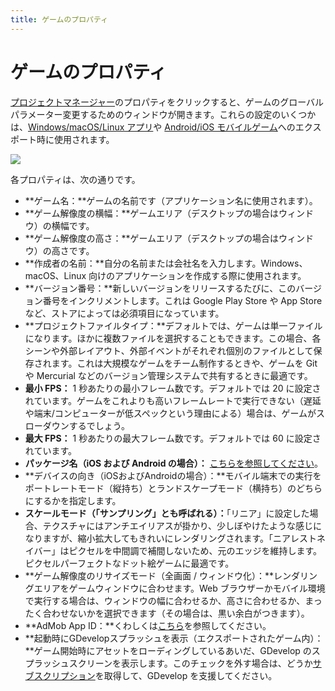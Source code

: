 ```yaml
---
title: ゲームのプロパティ
---
```

# ゲームのプロパティ

[プロジェクトマネージャー](/ja/gdevelop5/interface/project-manager)のプロパティをクリックすると、ゲームのグローバルパラメーター変更するためのウィンドウが開きます。これらの設定のいくつかは、[Windows/macOS/Linux アプリ](/ja/gdevelop5/publishing/windows-macos-linux)や [Android/iOS モバイルゲーム](/ja/gdevelop5/publishing/android_and_ios)へのエクスポート時に使用されます。

![](/gdevelop5/interface/project-manager/properties.png)

各プロパティは、次の通りです。

* **ゲーム名：**ゲームの名前です（アプリケーション名に使用されます）。
* **ゲーム解像度の横幅：**ゲームエリア（デスクトップの場合はウィンドウ）の横幅です。
* **ゲーム解像度の高さ：**ゲームエリア（デスクトップの場合はウィンドウ）の高さです。
* **作成者の名前：**自分の名前または会社名を入力します。Windows、macOS、Linux 向けのアプリケーションを作成する際に使用されます。
* **バージョン番号：**新しいバージョンをリリースするたびに、このバージョン番号をインクリメントします。これは Google Play Store や App Store など、ストアによっては必須項目になっています。
* **プロジェクトファイルタイプ：**デフォルトでは、ゲームは単一ファイルになります。ほかに複数ファイルを選択することもできます。この場合、各シーンや外部レイアウト、外部イベントがそれぞれ個別のファイルとして保存されます。これは大規模なゲームをチーム制作するときや、ゲームを Git や Mercurial などのバージョン管理システムで共有するときに最適です。
* **最小 FPS：** 1 秒あたりの最小フレーム数です。デフォルトでは 20 に設定されています。ゲームをこれよりも高いフレームレートで実行できない（遅延や端末/コンピューターが低スペックという理由による）場合は、ゲームがスローダウンするでしょう。
* **最大 FPS：** 1 秒あたりの最大フレーム数です。デフォルトでは 60 に設定されています。
* **パッケージ名（iOS および Android の場合）：** [こちらを参照してください](/ja/gdevelop5/publishing/android_and_ios#make_sure_that_your_game_is_ready_for_packaging)。
* **デバイスの向き（iOSおよびAndroidの場合）：**モバイル端末での実行をポートレートモード（縦持ち）とランドスケープモード（横持ち）のどちらにするかを指定します。
* **スケールモード（「サンプリング」とも呼ばれる）：**「リニア」に設定した場合、テクスチャにはアンチエイリアスが掛かり、少しぼやけたような感じになりますが、縮小拡大してもきれいにレンダリングされます。「ニアレストネイバー」はピクセルを中間調で補間しないため、元のエッジを維持します。ピクセルパーフェクトなドット絵ゲームに最適です。
* **ゲーム解像度のリサイズモード（全画面 / ウィンドウ化）：**レンダリングエリアをゲームウィンドウに合わせます。Web ブラウザーかモバイル環境で実行する場合は、ウィンドウの幅に合わせるか、高さに合わせるか、まったく合わせないかを選択できます（その場合は、黒い余白がつきます）。
* **AdMob App ID：**くわしくは[こちら](/ja/gdevelop5/all-features/admob)を参照してください。
* **起動時にGDevelopスプラッシュを表示（エクスポートされたゲーム内）：**ゲーム開始時にアセットをローディングしているあいだ、GDevelop のスプラッシュスクリーンを表示します。このチェックを外す場合は、どうか[サブスクリプション](/ja/gdevelop5/interface/profile)を取得して、GDevelop を支援してください。